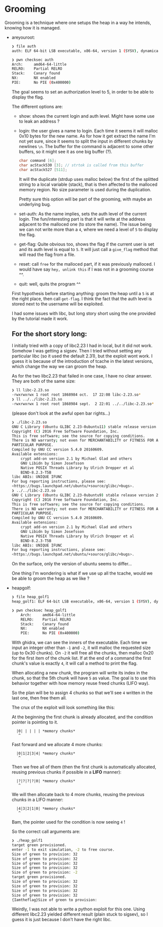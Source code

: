 # Grooming

Grooming is a technique where one setups the heap in a way he intends, knowing how it is managed.

* areyouroot:

    ```bash
    ❯ file auth
    auth: ELF 64-bit LSB executable, x86-64, version 1 (SYSV), dynamically linked, interpreter /lib64/ld-linux-x86-64.so.2, for GNU/Linux 2.6.32, BuildID[sha1]=42ebad5f08a8e9d227f3783cc951f2737547e086, not stripped
    ```

    ```bash
    ❯ pwn checksec auth
    Arch:     amd64-64-little
    RELRO:    Partial RELRO
    Stack:    Canary found
    NX:       NX enabled
    PIE:      No PIE (0x400000)
    ```

    The goal seems to set an authorization level to 5, in order to be able to display the flag.

    The different options are:
    * show:
        shows the current login and auth level. Might have some use to leak an address ?
    * login:
        the user gives a name to login. Each time it seems it will malloc 0x10 bytes for the new name. As for how it get extract the name I'm not yet sure, since it seems to split the input in different chunks by newlines `\n`. The buffer for the command is adjacent to some other buffers, so it might see it as one big buffer (?).
        ```c
        char command [6];
        char acStack530 [3]; // strtok is called from this buffer
        char acStack527 [511];
        ```
        It will the duplicate (strdup uses malloc below) the first of the splitted string to a local variable (stack), that is then affected to the malloced memory region. No size parameter is used during the duplication.

        Pretty sure this option will be part of the grooming, with maybe an underlying bug.
    * set-auth:
        As the name implies, sets the auth level of the current login. The fun/interesting part is that it will write at the address adjacent to the malloced one (to store the name). The issue being we can not write more than a `4`, where we need a level of `5` to display the flag.
    * get-flag:
        Quite obvious too, shows the flag if the current user is set and its auth level is equal to `5`. It will just call a `give_flag` method that will read the flag from a file.
    * reset:
        call `free` for the malloced part, if it was previously malloced. I would have say `hey, unlink this` if I was not in a grooming course ^^.
    * quit:
        well, quits the program ^^
    
    First hypothesis before starting anything: groom the heap until a `5` is at the right place, then call `get-flag`. I think the fact that the auth level is stored next to the username will be exploited.

    I had some issues with libc, but long story short using the one provided by the tutorial made it work.

    ## For the short story long:

    I initially tried with a copy of libc2.23 I had in local, but it did not work. Somehow I was getting a sigsev. Then I tried without setting any particular libc (so it used the default 2.31), but the exploit wont work. I guess it is because of the introduction of tcache in the latest versions, which change the way we can groom the heap.

    As for the two libc2.23 that failed in one case, I have no clear answer. They are both of the same size:
    ```bash
    ❯ ll libc-2.23.so
    -rwxrwxrwx 1 root root 1868984 oct.  17 22:08 libc-2.23.so*
    ❯ ll ../../libc-2.23.so
    -rwxrwxrwx 1 root root 1868984 sept.  2 22:01 ../../libc-2.23.so*
    ```
    (please don't look at the awful open bar rights...)

    ```bash
    ❯ ./libc-2.23.so
    GNU C Library (Ubuntu GLIBC 2.23-0ubuntu11) stable release version 2.23, by Roland McGrath et al.
    Copyright (C) 2016 Free Software Foundation, Inc.
    This is free software; see the source for copying conditions.
    There is NO warranty; not even for MERCHANTABILITY or FITNESS FOR A
    PARTICULAR PURPOSE.
    Compiled by GNU CC version 5.4.0 20160609.
    Available extensions:
        crypt add-on version 2.1 by Michael Glad and others
        GNU Libidn by Simon Josefsson
        Native POSIX Threads Library by Ulrich Drepper et al
        BIND-8.2.3-T5B
    libc ABIs: UNIQUE IFUNC
    For bug reporting instructions, please see:
    <https://bugs.launchpad.net/ubuntu/+source/glibc/+bugs>.
    ❯ ../../libc-2.23.so
    GNU C Library (Ubuntu GLIBC 2.23-0ubuntu9) stable release version 2.23, by Roland McGrath et al.
    Copyright (C) 2016 Free Software Foundation, Inc.
    This is free software; see the source for copying conditions.
    There is NO warranty; not even for MERCHANTABILITY or FITNESS FOR A
    PARTICULAR PURPOSE.
    Compiled by GNU CC version 5.4.0 20160609.
    Available extensions:
        crypt add-on version 2.1 by Michael Glad and others
        GNU Libidn by Simon Josefsson
        Native POSIX Threads Library by Ulrich Drepper et al
        BIND-8.2.3-T5B
    libc ABIs: UNIQUE IFUNC
    For bug reporting instructions, please see:
    <https://bugs.launchpad.net/ubuntu/+source/glibc/+bugs>.
    ```
    On the surface, only the version of ubuntu seems to differ...

    One thing I'm wondering is what if we use up all the tcache, would we be able to groom the heap as we like ?

* heapgolf:
    ```bash
    ❯ file heap_golf1
    heap_golf1: ELF 64-bit LSB executable, x86-64, version 1 (SYSV), dynamically linked, interpreter /lib64/ld-linux-x86-64.so.2, for GNU/Linux 2.6.32, BuildID[sha1]=ea4a50178915e1adee07a464e42cec0d6f9a9f62, not stripped
    ```

    ```bash
    ❯ pwn checksec heap_golf1
        Arch:     amd64-64-little
        RELRO:    Partial RELRO
        Stack:    Canary found
        NX:       NX enabled
        PIE:      No PIE (0x400000)
    ```

    With ghidra, we can see the inners of the executable. Each time we input an integer other than `-1` and `-2`, it will malloc the requested size (up to 0x30 chunks). On `-2` it will free all the chunks, then malloc 0x20 for the first item of the chunk list. If at the end of a command the first chunk's value is exactly `4`, it will call a method to print the flag.

    When allocating a new chunk, the program will write its index in the chunk, so that the 5th chunk will have `5` as value. The goal is to use this behavior together with how memory reuse freed chunks (LIFO way).

    So the plan will be to assign 4 chunks so that we'll see `4` written in the last one, then free them all.

    The crux of the exploit will look something like this:

    At the beginning the first chunk is already allocated, and the condition pointer is pointing to it. 

        |0| | | | | *memory chunks*
         ^

    Fast forward and we allocate 4 more chunks:

        |0|1|2|3|4| *memory chunks*
         ^

    Then we free all of them (then the first chunk is automatically allocated, reusing previous chunks if possible in a **LIFO** manner):

        |?|?|?|?|0| *memory chunks*
         ^

    We will then allocate back to 4 more chunks, reusing the previous chunks in a LIFO manner:

        |4|3|2|1|0| *memory chunks*
         ^
    
    Bam, the pointer used for the condition is now seeing `4` !

    So the correct call arguments are:
    ```bash
    ❯ ./heap_golf1
    target green provisioned.
    enter -1 to exit simulation, -2 to free course.
    Size of green to provision: 32
    Size of green to provision: 32
    Size of green to provision: 32
    Size of green to provision: 32
    Size of green to provision: -2
    target green provisioned.
    Size of green to provision: 32
    Size of green to provision: 32
    Size of green to provision: 32
    Size of green to provision: 32
    {Iamtheflag}Size of green to provision: 
    ```

    Weirdly, I was not able to write a python exploit for this one. Using different libc2.23 yielded different result (plain stuck to sigsev), so I guess it is just because I don't have the right libc.